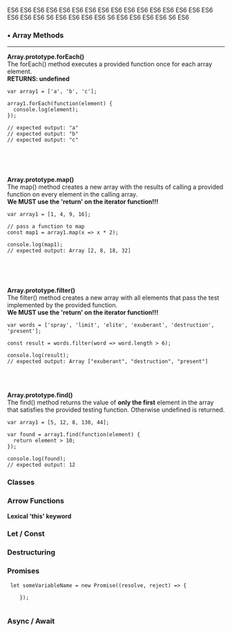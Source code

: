 


 ES6 ES6 ES6 ES6 ES6 ES6 ES6 ES6 ES6 ES6 ES6 ES6 ES6 ES6 ES6 ES6 ES6 ES6 ES6 S6 ES6 ES6 ES6 ES6 S6 ES6 ES6 ES6 ES6 S6 ES6 


### • Array Methods

----------------------------------------------------------------

**Array.prototype.forEach()** <br>
The forEach() method executes a provided function once for each array element.<br>
**RETURNS: undefined**

```
var array1 = ['a', 'b', 'c'];

array1.forEach(function(element) {
  console.log(element);
});

// expected output: "a"
// expected output: "b"
// expected output: "c"


```
<br>
<br>

**Array.prototype.map()**<br>
The map() method creates a new array with the results of calling a provided function on every element in the calling array.<br>
**We MUST use the 'return' on the iterator function!!!**


```
var array1 = [1, 4, 9, 16];

// pass a function to map
const map1 = array1.map(x => x * 2);

console.log(map1);
// expected output: Array [2, 8, 18, 32]


```

<br>
<br>

**Array.prototype.filter()**<br>
The filter() method creates a new array with all elements that pass the test implemented by the provided function.<br>
**We MUST use the 'return' on the iterator function!!!**
<br>

```
var words = ['spray', 'limit', 'elite', 'exuberant', 'destruction', 'present'];

const result = words.filter(word => word.length > 6);

console.log(result);
// expected output: Array ["exuberant", "destruction", "present"]

```
<br>
<br>

**Array.prototype.find()**
<br>
The find() method returns the value of **only the first** element in the array that satisfies the provided testing function. Otherwise undefined is returned.

```
var array1 = [5, 12, 8, 130, 44];

var found = array1.find(function(element) {
  return element > 10;
});

console.log(found);
// expected output: 12

```



### Classes




### Arrow Functions

**Lexical 'this' keyword**

### Let / Const

### Destructuring


### Promises

```
 let someVariableName = new Promise((resolve, reject) => {
        
    });


```


### Async / Await

